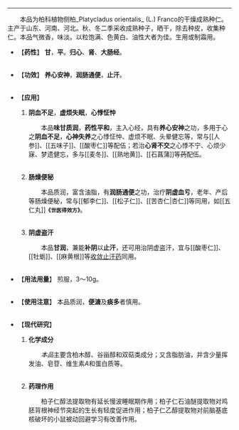 ---
&emsp;&emsp;本品为柏科植物侧柏_Platycladus orientalis_ (L.) Franco的干燥成熟种仁。主产于山东、河南、河北。秋、冬二季采收成熟种子，晒干，除去种皮，收集种仁。本品气微香，味淡。以粒饱满、色黄白、油性大者为佳。生用或制霜用。

- 【**药性**】
	**甘**，**平**。**归心**、**肾**、**大肠经**。<br></br>

- 【**功效**】
	**养心安神**，**润肠通便**，**止汗**。<br></br>

- 【**应用**】
	1. **阴血不足**，**虚烦失眠**，**心悸怔忡**
		
		&emsp;&emsp;本品**味甘质润**，**药性平和**，主入心经，具有**养心安神**之功，多用于心之**阴血不足**，**心神失养**之心悸怔忡、虚烦不眠、头晕健忘等，常与[[人参]]、[[五味子]]、[[酸枣仁]]等配伍；若治**心肾不交**之心悸不宁、心烦少寐、梦遗健忘，多与[[麦冬]]、[[熟地黄]]、[[石菖蒲]]等~~药~~配伍。<br></br>
	
	2. **肠燥便秘**
		
		&emsp;&emsp;本品质润，富含油脂，有**润肠通便**之功，治疗**阴虚血亏**，老年、产后等肠燥便秘，常与[[郁李仁]]、[[松子仁]]、[[苦杏仁|杏仁]]等同用，如[[五仁丸]]**`《世医得效方》`**。<br></br>
	
	3. **阴虚盗汗**
		
		&emsp;&emsp;本品**甘润**，兼能**补阴**以**止汗**，还可用治阴虚盗汗，宜与[[酸枣仁]]、[[牡蛎]]、[[麻黄根]]等<ins>收敛止汗药</ins>同用。<br></br>

- 【**用法用量**】
	煎服，3～10g。<br></br>

- 【**使用注意**】
	本品质润，**便溏**及**痰多**者慎用。<br></br>

- 【**现代研究**】
	1. **化学成分**
		
		&emsp;&emsp;<dfn>本品</dfn>主要含柏木醇、谷甾醇和双萜类成分；又含脂肪油，并含少量挥发油、皂苷、维生素$A$和蛋白质等。<br></br>
	
	2. **药理作用**
		
		&emsp;&emsp;柏子仁醇法提取物有延长慢波睡眠期作用；柏子仁石油醚提取物对鸡胚背根神经节突起的生长有轻度促进作用；柏子仁乙醇提取物对前脑基底核破坏的小鼠被动回避学习有改善作用。